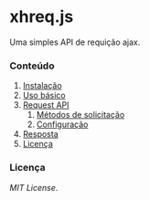 # xhreq.js

Uma simples API de requição ajax.

### Conteúdo

1. [Instalação](#instalacao)
1. [Uso básico](#uso-basico)
1. [Request API](#request-api)
    1. [Métodos de solicitação](metodos-solicitacao)
    1. [Configuração](configuracao)
1. [Resposta](#resposta)
1. [Licença](#licenca)


<a name="licenca"></a>

### Licença

*MIT License*.
